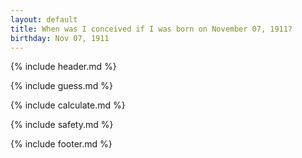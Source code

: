 ```yaml
---
layout: default
title: When was I conceived if I was born on November 07, 1911?
birthday: Nov 07, 1911
---
```


{% include header.md %}

{% include guess.md %}

{% include calculate.md %}

{% include safety.md %}

{% include footer.md %}



